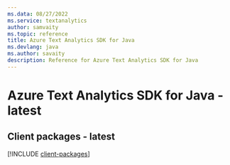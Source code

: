 ```yaml
---
ms.data: 08/27/2022
ms.service: textanalytics
author: samvaity
ms.topic: reference
title: Azure Text Analytics SDK for Java
ms.devlang: java
ms.author: savaity
description: Reference for Azure Text Analytics SDK for Java
---
```

# Azure Text Analytics SDK for Java - latest

## Client packages - latest
[!INCLUDE [client-packages](text-analytics-client-index.md)]